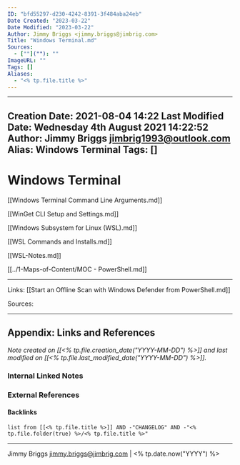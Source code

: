 ```yaml
---
ID: "bfd55297-d230-4242-8391-3f484aba24eb"
Date Created: "2023-03-22"
Date Modified: "2023-03-22"
Author: Jimmy Briggs <jimmy.briggs@jimbrig.com>
Title: "Windows Terminal.md"
Sources: 
  - [""](""): ""
ImageURL: ""
Tags: []
Aliases:
  - "<% tp.file.title %>"
---
```


---
Creation Date: 2021-08-04 14:22
Last Modified Date: Wednesday 4th August 2021 14:22:52
Author: Jimmy Briggs <jimbrig1993@outlook.com>
Alias: Windows Terminal
Tags: []
---

# Windows Terminal

[[Windows Terminal Command Line Arguments.md]]

[[WinGet CLI Setup and Settings.md]]

[[Windows Subsystem for Linux (WSL).md]]

[[WSL Commands and Installs.md]]

[[WSL-Notes.md]]

[[../1-Maps-of-Content/MOC - PowerShell.md]]

***

Links: [[Start an Offline Scan with Windows Defender from PowerShell.md]]

Sources:



***

## Appendix: Links and References

*Note created on [[<% tp.file.creation_date("YYYY-MM-DD") %>]] and last modified on [[<% tp.file.last_modified_date("YYYY-MM-DD") %>]].*

### Internal Linked Notes

### External References

#### Backlinks

```dataview
list from [[<% tp.file.title %>]] AND -"CHANGELOG" AND -"<% tp.file.folder(true) %>/<% tp.file.title %>"
```


***

Jimmy Briggs <jimmy.briggs@jimbrig.com> | <% tp.date.now("YYYY") %>